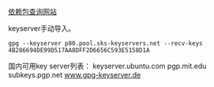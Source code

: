 
[依赖包查询网站](https://pkgs.org/)

keyserver手动导入。 

```
gpg --keyserver p80.pool.sks-keyservers.net --recv-keys 4B286694DE99D517AA8DFF2D6656C593E5158D1A
```

国内可用key server列表：
keyserver.ubuntu.com
pgp.mit.edu
subkeys.pgp.net
www.gpg-keyserver.de